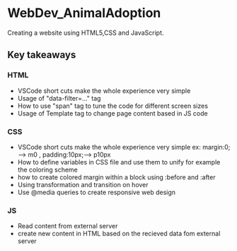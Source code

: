 # WebDev_AnimalAdoption
Creating a website using HTML5,CSS and JavaScript.

## Key takeaways
### HTML
- VSCode short cuts make the whole experience very simple
- Usage of "data-filter=..." tag
- How to use "span" tag to tune the code for different screen sizes
- Usage of Template tag to change page content based in JS code


### CSS
- VSCode short cuts make the whole experience very simple
ex: margin:0; --> m0   , padding:10px;--> p10px 
- How to define variables in CSS file and use them to unify for example the coloring scheme
- how to create colored margin within a block using :before and :after
- Using transformation and transition on hover
- Use @media queries to create responsive web design


### JS
- Read content from external server
- create new content in HTML based on the recieved data fom external server
